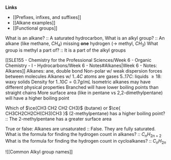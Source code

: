 **Links**
- [[Prefixes, infixes, and suffixes]] 
- [[Alkane examples]] 
- [[Functional groups]] 

What is an alkane? :: A saturated hydrocarbon, 
What is an alkyl group? :: An alkane (like methane, $CH_{4}$) missing **one** hydrogen ($\rightarrow$ methyl, $CH_{3}$)
What group is methyl a part of? :: It is a part of the alkyl groups

[[SLE155 - Chemistry for the Professional Sciences/Week 6 - Organic Chemistry - I - Hydrocarbons/Week 6 - Notes#Alkanes|Week 6 - Notes: Alkanes]]
Alkanes: ane, double bond
	Non-polar w/ weak dispersion forces between molecules
	Alkanes w/ $1..4C$ atoms are gases
		$5..17C$: liquids
		$\geq 18$: waxy solids
	Density for $1..10C = 0.7g/mL$
	Isometric alkanes may have different physical properties
		Branched will have lower boiling points than straight chains
			More surface area (like in pentane vs 2,2-dimethylpentane) will have a higher boiling point

Which of $\ce{CH3 CH2 CH2 CH3}$ (butane) or $\ce{ CH3CH2CH2CH(CH3)CH3 }$ (2-methylpentane) has a higher boiling point? :: The 2-methylpentane has a greater surface area

True or false: Alkanes are unsaturated :: False. They are fully saturated.
What is the formula for finding the hydrogen count in alkanes? :: $C_{n}H_{2n+2}$
What is the formula for finding the hydrogen count in cycloalkanes? :: $C_{n}H_{2n}$

![[Common Alkyl group names]]